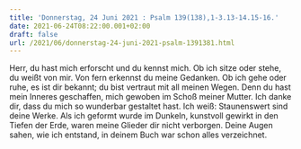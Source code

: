 ```yaml
---
title: 'Donnerstag, 24 Juni 2021 : Psalm 139(138),1-3.13-14.15-16.'
date: 2021-06-24T08:22:00.001+02:00
draft: false
url: /2021/06/donnerstag-24-juni-2021-psalm-1391381.html
---
```


Herr, du hast mich erforscht und du kennst mich. Ob ich sitze oder stehe, du weißt von mir. Von fern erkennst du meine Gedanken. Ob ich gehe oder ruhe, es ist dir bekannt; du bist vertraut mit all meinen Wegen. Denn du hast mein Inneres geschaffen, mich gewoben im Schoß meiner Mutter. Ich danke dir, dass du mich so wunderbar gestaltet hast. Ich weiß: Staunenswert sind deine Werke. Als ich geformt wurde im Dunkeln, kunstvoll gewirkt in den Tiefen der Erde, waren meine Glieder dir nicht verborgen. Deine Augen sahen, wie ich entstand, in deinem Buch war schon alles verzeichnet.